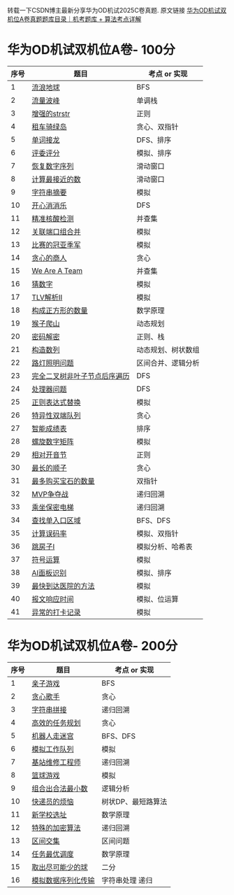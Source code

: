 转载一下CSDN博主最新分享华为OD机试2025C卷真题. 原文链接 [华为OD机试双机位A卷真题题库目录｜机考题库 + 算法考点详解](https://blog.csdn.net/qq_45776114/article/details/145076776)

# 华为OD机试双机位A卷- 100分
| 序号 |题目  | 考点 or 实现 |
|--|--|--|
|  1| [流浪地球](https://blog.csdn.net/qq_45776114/article/details/151656023) |BFS|
|  2| [流量波峰](https://blog.csdn.net/qq_45776114/article/details/151701803) |单调栈|
|  3| [增强的strstr](https://blog.csdn.net/qq_45776114/article/details/151729169) |正则|
|  4| [租车骑绿岛](https://blog.csdn.net/qq_45776114/article/details/151783287) |贪心、双指针|
|  5| [单词接龙](https://blog.csdn.net/qq_45776114/article/details/151787422) |DFS、排序|
|  6| [评委评分](https://blog.csdn.net/qq_45776114/article/details/151820160) |模拟、排序|
|  7| [恢复数字序列](https://blog.csdn.net/qq_45776114/article/details/151830613) |滑动窗口|
|  8| [计算最接近的数](https://blog.csdn.net/qq_45776114/article/details/151862563) |滑动窗口|
|  9| [字符串摘要](https://blog.csdn.net/qq_45776114/article/details/151889866) |模拟|
|  10| [开心消消乐](https://blog.csdn.net/qq_45776114/article/details/151899669) |DFS|
|  11| [精准核酸检测](https://blog.csdn.net/qq_45776114/article/details/151922261) |并查集|
|  12| [关联端口组合并](https://blog.csdn.net/qq_45776114/article/details/151952793) |模拟|
|  13| [比赛的冠亚季军](https://blog.csdn.net/qq_45776114/article/details/151956536) |模拟|
|  14| [贪心的商人](https://blog.csdn.net/qq_45776114/article/details/151987999) |贪心|
|  15| [We Are A Team](https://blog.csdn.net/qq_45776114/article/details/151988570) |并查集|
|  16| [猜数字](https://blog.csdn.net/qq_45776114/article/details/152001576) |模拟|
|  17| [TLV解析Ⅱ](https://blog.csdn.net/qq_45776114/article/details/147029097) |模拟|
|  18| [构成正方形的数量](https://blog.csdn.net/qq_45776114/article/details/152036596) |数学原理|
|  19| [猴子爬山](https://blog.csdn.net/qq_45776114/article/details/152047524) |动态规划|
|  20| [密码解密](https://blog.csdn.net/qq_45776114/article/details/152073802) |正则、栈|
|  21| [构造数列](https://blog.csdn.net/qq_45776114/article/details/148456628) |动态规划、树状数组|
|  22| [路灯照明问题](https://blog.csdn.net/qq_45776114/article/details/152115820) |区间合并、逻辑分析|
|  23| [完全二叉树非叶子节点后序遍历](https://blog.csdn.net/qq_45776114/article/details/152164733) |DFS|
|  24| [处理器问题](https://blog.csdn.net/qq_45776114/article/details/152167738) |DFS|
|  25| [正则表达式替换](https://blog.csdn.net/qq_45776114/article/details/152208863) |模拟|
|  26| [特异性双端队列](https://blog.csdn.net/qq_45776114/article/details/152212448) |贪心|
|  27| [智能成绩表](https://blog.csdn.net/qq_45776114/article/details/152264003) |排序|
|  28| [螺旋数字矩阵](https://blog.csdn.net/qq_45776114/article/details/152271126) |模拟|
|  29| [相对开音节](https://blog.csdn.net/qq_45776114/article/details/152274109) |正则|
|  30| [最长的顺子](https://blog.csdn.net/qq_45776114/article/details/152310768) |贪心|
|  31| [最多购买宝石的数量](https://blog.csdn.net/qq_45776114/article/details/150454298) |双指针|
|  32| [MVP争夺战](https://blog.csdn.net/qq_45776114/article/details/152370464) |递归回溯|
|  33| [乘坐保密电梯](https://blog.csdn.net/qq_45776114/article/details/152408740) |递归回溯|
|  34| [查找单入口区域](https://blog.csdn.net/qq_45776114/article/details/152408892) |BFS、DFS|
|  35| [计算误码率](https://blog.csdn.net/qq_45776114/article/details/152446945) |模拟、双指针|
|  36| [跳房子Ⅰ](https://blog.csdn.net/qq_45776114/article/details/152511698) |模拟分析、哈希表|
|  37| [符号运算](https://blog.csdn.net/qq_45776114/article/details/152562857) |模拟|
|  38| [AI面板识别](https://blog.csdn.net/qq_45776114/article/details/152601993) |模拟、排序|
|  39| [最快到达医院的方法](https://blog.csdn.net/qq_45776114/article/details/152665125) |模拟|
|  40| [报文响应时间](https://blog.csdn.net/qq_45776114/article/details/147913914) |模拟、位运算|
|  41| [异常的打卡记录](https://blog.csdn.net/qq_45776114/article/details/152746130) |模拟|

# 华为OD机试双机位A卷- 200分
| 序号 |题目  | 考点 or 实现 |
|--|--|--|
|  1| [亲子游戏](https://blog.csdn.net/qq_45776114/article/details/151655970) |BFS|
|  2| [贪心歌手](https://blog.csdn.net/qq_45776114/article/details/151808473) |贪心|
|  3| [字符串拼接](https://blog.csdn.net/qq_45776114/article/details/151816112) |递归回溯|
|  4| [高效的任务规划](https://blog.csdn.net/qq_45776114/article/details/151852186) |贪心|
|  5| [机器人走迷宫](https://blog.csdn.net/qq_45776114/article/details/151895326) |BFS、DFS|
|  6| [模拟工作队列](https://blog.csdn.net/qq_45776114/article/details/151923247) |模拟|
|  7| [基站维修工程师](https://blog.csdn.net/qq_45776114/article/details/151958118) |递归回溯|
|  8| [篮球游戏](https://blog.csdn.net/qq_45776114/article/details/152077682) |模拟|
|  9| [组合出合法最小数](https://blog.csdn.net/qq_45776114/article/details/152118886) |逻辑分析|
|  10| [快递员的烦恼](https://blog.csdn.net/qq_45776114/article/details/152162964) |树状DP、最短路算法|
|  11| [新学校选址](https://blog.csdn.net/qq_45776114/article/details/152211348) |数学原理|
|  12| [特殊的加密算法](https://blog.csdn.net/qq_45776114/article/details/152314794) |递归回溯|
|  13| [区间交集](https://blog.csdn.net/qq_45776114/article/details/152359544) |区间问题|
|  14| [任务最优调度](https://blog.csdn.net/qq_45776114/article/details/152514357) |数学原理|
|  15| [取出尽可能少的球](https://blog.csdn.net/qq_45776114/article/details/152617237) |二分|
|16| [模拟数据序列化传输](https://blog.csdn.net/qq_45776114/article/details/152737888) |字符串处理   递归|
